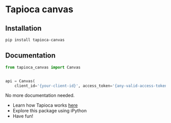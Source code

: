 # Tapioca canvas

## Installation
```
pip install tapioca-canvas
```

## Documentation
``` python
from tapioca_canvas import Canvas


api = Canvas(
	client_id='{your-client-id}', access_token='{any-valid-access-token}')

```

No more documentation needed.

- Learn how Tapioca works [here](http://tapioca-wrapper.readthedocs.org/en/stable/quickstart.html)
- Explore this package using iPython
- Have fun!
